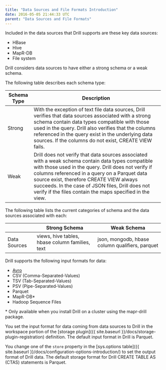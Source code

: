 ```yaml
---
title: "Data Sources and File Formats Introduction"
date: 2016-05-05 21:44:33 UTC
parent: "Data Sources and File Formats"
---
```

Included in the data sources that  Drill supports are these key data sources:

* HBase
* Hive
* MapR-DB
* File system  

Drill considers data sources to have either a strong schema or a weak schema.  

The following table describes each schema type:

| Schema Type | Description                                                                                                                                                                                                                                                                                                                                                           |
|-------------|-----------------------------------------------------------------------------------------------------------------------------------------------------------------------------------------------------------------------------------------------------------------------------------------------------------------------------------------------------------------------|
| Strong      | With the exception of text file data sources, Drill verifies that data sources associated with a strong schema contain data types compatible with those used in the query. Drill also verifies that the columns referenced in the query exist in the underlying data sources. If the columns do not exist, CREATE VIEW fails.                                         |
| Weak        | Drill does not verify that data sources associated with a weak schema contain data types compatible with those used in the query. Drill does not verify if columns referenced in a query on a Parquet data source exist, therefore CREATE VIEW always succeeds. In the case of JSON files, Drill does not verify if the files contain the maps specified in the view. |

The following table lists the current categories of schema and the data
sources associated with each:

|              | Strong Schema                                   | Weak Schema                                     |
|--------------|-------------------------------------------------|-------------------------------------------------|
| Data Sources | views, hive tables, hbase column families, text | json, mongodb, hbase column qualifiers, parquet |


Drill supports the following input formats for data:

* [Avro](http://avro.apache.org/docs/current/spec.html)
* CSV (Comma-Separated-Values)
* TSV (Tab-Separated-Values)
* PSV (Pipe-Separated-Values)
* Parquet
* MapR-DB*
* Hadoop Sequence Files

\* Only available when you install Drill on a cluster using the mapr-drill package.

You set the input format for data coming from data sources to Drill in the workspace portion of the [storage plugin]({{ site.baseurl }}/docs/storage-plugin-registration) definition. The default input format in Drill is Parquet. 

You change one of the `store` property in the [sys.options table]({{ site.baseurl }}/docs/configuration-options-introduction/) to set the output format of Drill data. The default storage format for Drill CREATE TABLE AS (CTAS) statements is Parquet.


